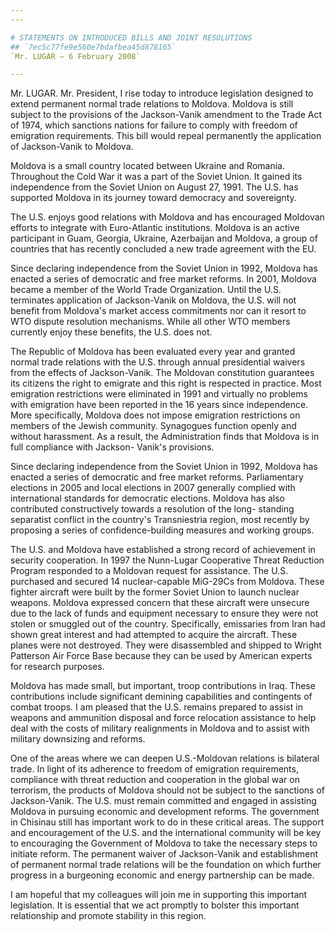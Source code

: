 ```yaml
---
---

# STATEMENTS ON INTRODUCED BILLS AND JOINT RESOLUTIONS
## `7ec5c77fe9e560e7bdafbea45d878165`
`Mr. LUGAR — 6 February 2008`

---
```



Mr. LUGAR. Mr. President, I rise today to introduce legislation 
designed to extend permanent normal trade relations to Moldova. Moldova 
is still subject to the provisions of the Jackson-Vanik amendment to 
the Trade Act of 1974, which sanctions nations for failure to comply 
with freedom of emigration requirements. This bill would repeal 
permanently the application of Jackson-Vanik to Moldova.

Moldova is a small country located between Ukraine and Romania. 
Throughout the Cold War it was a part of the Soviet Union. It gained 
its independence from the Soviet Union on August 27, 1991. The U.S. has 
supported Moldova in its journey toward democracy and sovereignty.

The U.S. enjoys good relations with Moldova and has encouraged 
Moldovan efforts to integrate with Euro-Atlantic institutions. Moldova 
is an active participant in Guam, Georgia, Ukraine, Azerbaijan and 
Moldova, a group of countries that has recently concluded a new trade 
agreement with the EU.

Since declaring independence from the Soviet Union in 1992, Moldova 
has enacted a series of democratic and free market reforms. In 2001, 
Moldova became a member of the World Trade Organization. Until the U.S. 
terminates application of Jackson-Vanik on Moldova, the U.S. will not 
benefit from Moldova's market access commitments nor can it resort to 
WTO dispute resolution mechanisms. While all other WTO members 
currently enjoy these benefits, the U.S. does not.

The Republic of Moldova has been evaluated every year and granted 
normal trade relations with the U.S. through annual presidential 
waivers from the effects of Jackson-Vanik. The Moldovan constitution 
guarantees its citizens the right to emigrate and this right is 
respected in practice. Most emigration restrictions were eliminated in 
1991 and virtually no problems with emigration have been reported in 
the 16 years since independence. More specifically, Moldova does not 
impose emigration restrictions on members of the Jewish community. 
Synagogues function openly and without harassment. As a result, the 
Administration finds that Moldova is in full compliance with Jackson-
Vanik's provisions.

Since declaring independence from the Soviet Union in 1992, Moldova 
has enacted a series of democratic and free market reforms. 
Parliamentary elections in 2005 and local elections in 2007 generally 
complied with international standards for democratic elections. Moldova 
has also contributed constructively towards a resolution of the long-
standing separatist conflict in the country's Transniestria region, 
most recently by proposing a series of confidence-building measures and 
working groups.

The U.S. and Moldova have established a strong record of achievement 
in security cooperation. In 1997 the Nunn-Lugar Cooperative Threat 
Reduction Program responded to a Moldovan request for assistance. The 
U.S. purchased and secured 14 nuclear-capable MiG-29Cs from Moldova. 
These fighter aircraft were built by the former Soviet Union to launch 
nuclear weapons. Moldova expressed concern that these aircraft were 
unsecure due to the lack of funds and equipment necessary to ensure 
they were not stolen or smuggled out of the country. Specifically, 
emissaries from Iran had shown great interest and had attempted to 
acquire the aircraft. These planes were not destroyed. They were 
disassembled and shipped to Wright Patterson Air Force Base because 
they can be used by American experts for research purposes.

Moldova has made small, but important, troop contributions in Iraq. 
These contributions include significant demining capabilities and 
contingents of combat troops. I am pleased that the U.S. remains 
prepared to assist in weapons and ammunition disposal and force 
relocation assistance to help deal with the costs of military 
realignments in Moldova and to assist with military downsizing and 
reforms.

One of the areas where we can deepen U.S.-Moldovan relations is 
bilateral trade. In light of its adherence to freedom of emigration 
requirements, compliance with threat reduction and cooperation in the 
global war on terrorism, the products of Moldova should not be subject 
to the sanctions of Jackson-Vanik. The U.S. must remain committed and 
engaged in assisting Moldova in pursuing economic and development 
reforms. The government in Chisinau still has important work to do in 
these critical areas. The support and encouragement of the U.S. and the 
international community will be key to encouraging the Government of 
Moldova to take the necessary steps to initiate reform. The permanent 
waiver of Jackson-Vanik and establishment of permanent normal trade 
relations will be the foundation on which further progress in a 
burgeoning economic and energy partnership can be made.

I am hopeful that my colleagues will join me in supporting this 
important legislation. It is essential that we act promptly to bolster 
this important relationship and promote stability in this region.